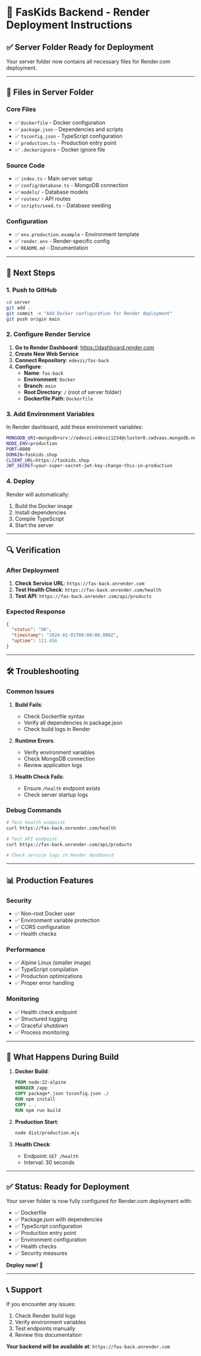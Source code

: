# 🚀 FasKids Backend - Render Deployment Instructions

## ✅ **Server Folder Ready for Deployment**

Your server folder now contains all necessary files for Render.com deployment.

---

## 📁 **Files in Server Folder**

### **Core Files**
- ✅ `Dockerfile` - Docker configuration
- ✅ `package.json` - Dependencies and scripts
- ✅ `tsconfig.json` - TypeScript configuration
- ✅ `production.ts` - Production entry point
- ✅ `.dockerignore` - Docker ignore file

### **Source Code**
- ✅ `index.ts` - Main server setup
- ✅ `config/database.ts` - MongoDB connection
- ✅ `models/` - Database models
- ✅ `routes/` - API routes
- ✅ `scripts/seed.ts` - Database seeding

### **Configuration**
- ✅ `env.production.example` - Environment template
- ✅ `render.env` - Render-specific config
- ✅ `README.md` - Documentation

---

## 🔄 **Next Steps**

### **1. Push to GitHub**
```bash
cd server
git add .
git commit -m "Add Docker configuration for Render deployment"
git push origin main
```

### **2. Configure Render Service**

1. **Go to Render Dashboard**: https://dashboard.render.com
2. **Create New Web Service**
3. **Connect Repository**: `edevzi/fas-back`
4. **Configure**:
   - **Name**: `fas-back`
   - **Environment**: `Docker`
   - **Branch**: `main`
   - **Root Directory**: `/` (root of server folder)
   - **Dockerfile Path**: `Dockerfile`

### **3. Add Environment Variables**

In Render dashboard, add these environment variables:

```bash
MONGODB_URI=mongodb+srv://edevzi:edevzi1234@cluster0.cwdvaas.mongodb.net/faskids?retryWrites=true&w=majority&appName=Cluster0
NODE_ENV=production
PORT=8080
DOMAIN=faskids.shop
CLIENT_URL=https://faskids.shop
JWT_SECRET=your-super-secret-jwt-key-change-this-in-production
```

### **4. Deploy**

Render will automatically:
1. Build the Docker image
2. Install dependencies
3. Compile TypeScript
4. Start the server

---

## 🔍 **Verification**

### **After Deployment**

1. **Check Service URL**: `https://fas-back.onrender.com`
2. **Test Health Check**: `https://fas-back.onrender.com/health`
3. **Test API**: `https://fas-back.onrender.com/api/products`

### **Expected Response**
```json
{
  "status": "OK",
  "timestamp": "2024-01-01T00:00:00.000Z",
  "uptime": 123.456
}
```

---

## 🛠️ **Troubleshooting**

### **Common Issues**

1. **Build Fails**:
   - Check Dockerfile syntax
   - Verify all dependencies in package.json
   - Check build logs in Render

2. **Runtime Errors**:
   - Verify environment variables
   - Check MongoDB connection
   - Review application logs

3. **Health Check Fails**:
   - Ensure `/health` endpoint exists
   - Check server startup logs

### **Debug Commands**

```bash
# Test health endpoint
curl https://fas-back.onrender.com/health

# Test API endpoint
curl https://fas-back.onrender.com/api/products

# Check service logs in Render dashboard
```

---

## 📊 **Production Features**

### **Security**
- ✅ Non-root Docker user
- ✅ Environment variable protection
- ✅ CORS configuration
- ✅ Health checks

### **Performance**
- ✅ Alpine Linux (smaller image)
- ✅ TypeScript compilation
- ✅ Production optimizations
- ✅ Proper error handling

### **Monitoring**
- ✅ Health check endpoint
- ✅ Structured logging
- ✅ Graceful shutdown
- ✅ Process monitoring

---

## 🎯 **What Happens During Build**

1. **Docker Build**:
   ```dockerfile
   FROM node:22-alpine
   WORKDIR /app
   COPY package*.json tsconfig.json ./
   RUN npm install
   COPY . .
   RUN npm run build
   ```

2. **Production Start**:
   ```bash
   node dist/production.mjs
   ```

3. **Health Check**:
   - Endpoint: `GET /health`
   - Interval: 30 seconds

---

## ✅ **Status: Ready for Deployment**

Your server folder is now fully configured for Render.com deployment with:
- ✅ Dockerfile
- ✅ Package.json with dependencies
- ✅ TypeScript configuration
- ✅ Production entry point
- ✅ Environment configuration
- ✅ Health checks
- ✅ Security measures

**Deploy now!** 🎉

---

## 📞 **Support**

If you encounter any issues:
1. Check Render build logs
2. Verify environment variables
3. Test endpoints manually
4. Review this documentation

**Your backend will be available at**: `https://fas-back.onrender.com`
